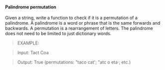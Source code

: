#### Palindrome permutation

Given a string, write a function to check if it is a permutation of a palindrome. A palindrome is a word or phrase that is the same forwards and backwards. A permutation is a rearrangement of letters. The palindrome does not need to be limited to just dictionary words.

> EXAMPLE:

> Input: Tact Coa

> Output: True (permutations: "taco cat'; "atc o eta·; etc.)
